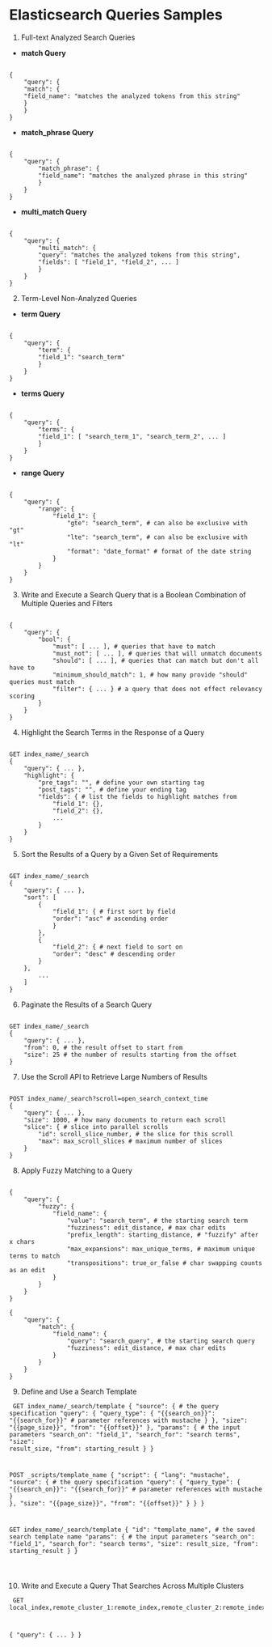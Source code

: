 # Elasticsearch Queries Samples
1. Full-text Analyzed Search Queries
  - **match Query**
<pre><code>
{
    "query": {
    "match": {
    "field_name": "matches the analyzed tokens from this string"
    }
    }
}
</code></pre>
  - **match_phrase Query**
<pre><code>
{
    "query": {
        "match_phrase": {
        "field_name": "matches the analyzed phrase in this string"
        }
    }
}
</code></pre>
  - **multi_match Query**
<pre><code>
{
    "query": {
        "multi_match": {
        "query": "matches the analyzed tokens from this string",
        "fields": [ "field_1", "field_2", ... ]
        }
    }
}
</code></pre>
2. Term-Level Non-Analyzed Queries
  - **term Query**
<pre><code>
{
    "query": {
        "term": {
        "field_1": "search_term"
        }
    }
}
</code></pre>
  - **terms Query**
<pre><code>
{
    "query": {
        "terms": {
        "field_1": [ "search_term_1", "search_term_2", ... ]
        }
    }
}
</code></pre>
  - **range Query**
<pre><code>
{
    "query": {
        "range": {
            "field_1": {
                "gte": "search_term", # can also be exclusive with "gt"
                "lte": "search_term", # can also be exclusive with "lt"
                "format": "date_format" # format of the date string
            }
        }
    }
}
</code></pre>
3. Write and Execute a Search Query that is a Boolean Combination of Multiple Queries and Filters
<pre><code>
{
    "query": {
        "bool": {
            "must": [ ... ], # queries that have to match
            "must_not": [ ... ], # queries that will unmatch documents
            "should": [ ... ], # queries that can match but don't all have to
            "minimum_should_match": 1, # how many provide "should" queries must match
            "filter": { ... } # a query that does not effect relevancy scoring
        }
    }
}
</code></pre>
4. Highlight the Search Terms in the Response of a Query
<pre><code>
GET index_name/_search
{
    "query": { ... },
    "highlight": {
        "pre_tags": "", # define your own starting tag
        "post_tags": "", # define your ending tag
        "fields": { # list the fields to highlight matches from
            "field_1": {},
            "field_2": {},
            ...
        }
    }   
}
</code></pre>
5. Sort the Results of a Query by a Given Set of Requirements
<pre><code>
GET index_name/_search
{
    "query": { ... },
    "sort": [
        {
            "field_1": { # first sort by field
            "order": "asc" # ascending order
            }
        },
        {
            "field_2": { # next field to sort on
            "order": "desc" # descending order
        }
    },
        ...
    ]
}
</code></pre>
6. Paginate the Results of a Search Query
<pre><code>
GET index_name/_search
{
    "query": { ... },
    "from": 0, # the result offset to start from
    "size": 25 # the number of results starting from the offset
}
</code></pre>
7. Use the Scroll API to Retrieve Large Numbers of Results
<pre><code>
POST index_name/_search?scroll=open_search_context_time
{
    "query": { ... },
    "size": 1000, # how many documents to return each scroll
    "slice": { # slice into parallel scrolls
        "id": scroll_slice_number, # the slice for this scroll
        "max": max_scroll_slices # maximum number of slices
    }
}
</code></pre>
8. Apply Fuzzy Matching to a Query
<pre><code>
{
    "query": {
        "fuzzy": {
            "field_name": {
                "value": "search_term", # the starting search term
                "fuzziness": edit_distance, # max char edits
                "prefix_length": starting_distance, # "fuzzify" after x chars
                "max_expansions": max_unique_terms, # maximum unique terms to match
                "transpositions": true_or_false # char swapping counts as an edit
            }
        }
    }
}

{
    "query": {
        "match": {
            "field_name": {
                "query": "search_query", # the starting search query
                "fuzziness": edit_distance, # max char edits
            }
        }
    }
}
</code></pre>

9. Define and Use a Search Template

<code><pre>
GET index_name/_search/template
{
    "source": { # the query specification
        "query": {
            "query_type": {
                "{{search_on}}": "{{search_for}}" # parameter references with mustache
            }
        },
        "size": "{{page_size}}",
        "from": "{{offset}}"
    },
    "params": { # the input parameters
        "search_on": "field_1",
        "search_for": "search terms",
        "size": result_size,
        "from": starting_result
    }
}

POST _scripts/template_name
{
    "script": {
        "lang": "mustache",
        "source": { # the query specification
            "query": {
                "query_type": {
                "{{search_on}}": "{{search_for}}" # parameter references with mustache
                }
            },
            "size": "{{page_size}}",
            "from": "{{offset}}"
        }
    }
}

GET index_name/_search/template
{
    "id": "template_name", # the saved search template name
    "params": { # the input parameters
        "search_on": "field_1",
        "search_for": "search terms",
        "size": result_size,
        "from": starting_result
    }
}

</code></pre>

10. Write and Execute a Query That Searches Across Multiple Clusters

<code><pre>
GET local_index,remote_cluster_1:remote_index,remote_cluster_2:remote_index/_search

{
    "query": { ... }
}
</code></pre>
